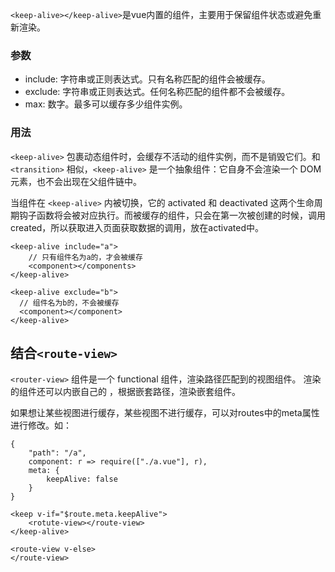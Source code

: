 ``<keep-alive></keep-alive>``是vue内置的组件，主要用于保留组件状态或避免重新渲染。  

### 参数  

- include: 字符串或正则表达式。只有名称匹配的组件会被缓存。  
- exclude: 字符串或正则表达式。任何名称匹配的组件都不会被缓存。  
- max: 数字。最多可以缓存多少组件实例。  

### 用法  

``<keep-alive>`` 包裹动态组件时，会缓存不活动的组件实例，而不是销毁它们。和 ``<transition>`` 相似，``<keep-alive>`` 是一个抽象组件：它自身不会渲染一个 DOM 元素，也不会出现在父组件链中。  

当组件在 ``<keep-alive>`` 内被切换，它的 activated 和 deactivated 这两个生命周期钩子函数将会被对应执行。而被缓存的组件，只会在第一次被创建的时候，调用created，所以获取进入页面获取数据的调用，放在activated中。

    <keep-alive include="a">
        // 只有组件名为a的，才会被缓存
        <component></components>
    </keep-alive>  
  
    <keep-alive exclude="b">
      // 组件名为b的，不会被缓存
      <component></component>
    </keep-alive>
  

## 结合``<route-view>``  

``<router-view>`` 组件是一个 functional 组件，渲染路径匹配到的视图组件。<router-view> 渲染的组件还可以内嵌自己的 <router-view>，根据嵌套路径，渲染嵌套组件。    

如果想让某些视图进行缓存，某些视图不进行缓存，可以对routes中的meta属性进行修改。如：  
    
    {
        "path": "/a",
        component: r => require(["./a.vue"], r),
        meta: {
            keepAlive: false
        }
    }

    <keep v-if="$route.meta.keepAlive">
        <rotute-view></route-view>
    </keep-alive>
    
    <route-view v-else>
    </route-view>
    
